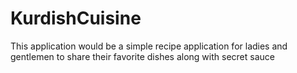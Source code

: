 # KurdishCuisine
This application would be a simple recipe application for ladies and gentlemen to share their favorite dishes along with secret sauce

